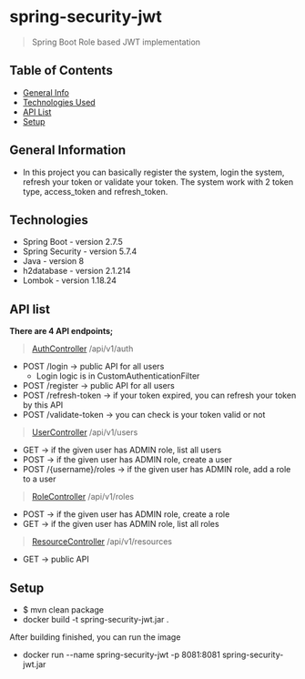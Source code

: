 # spring-security-jwt
> Spring Boot Role based JWT implementation

## Table of Contents
* [General Info](#general-information)
* [Technologies Used](#technologies)
* [API List](#api-list)
* [Setup](#setup)
## General Information
- In this project you can basically register the system, login the system, refresh your token or validate your token.
The system work with 2 token type, access_token and refresh_token.

  
## Technologies
- Spring Boot - version 2.7.5
- Spring Security - version 5.7.4
- Java - version 8
- h2database - version 2.1.214
- Lombok - version 1.18.24

## API list
**There are 4 API endpoints;**

>[AuthController](src/main/java/tr/com/nebildev/springsecurityjwt/controller/AuthController.java) /api/v1/auth

- POST /login -> public API for all users
  - Login logic is in CustomAuthenticationFilter
- POST /register -> public API for all users
- POST /refresh-token -> if your token expired, you can refresh your token by this API
- POST /validate-token -> you can check is your token valid or not

>[UserController](src/main/java/tr/com/nebildev/springsecurityjwt/controller/UserController.java)  /api/v1/users

- GET  -> if the given user has ADMIN role, list all users
- POST  -> if the given user has ADMIN role, create a user
- POST /{username}/roles -> if the given user has ADMIN role, add a role to a user

>[RoleController](src/main/java/tr/com/nebildev/springsecurityjwt/controller/RoleController.java)  /api/v1/roles

- POST -> if the given user has ADMIN role, create a role
- GET  -> if the given user has ADMIN role, list all roles

>[ResourceController](src/main/java/tr/com/nebildev/springsecurityjwt/controller/ResourceController.java)  /api/v1/resources 

- GET -> public API

## Setup

- $ mvn clean package
- docker build -t spring-security-jwt.jar .

After building finished, you can run the image

- docker run --name spring-security-jwt -p 8081:8081 spring-security-jwt.jar